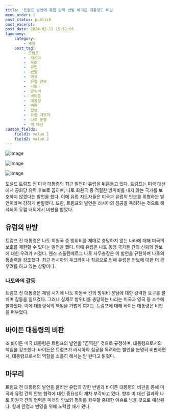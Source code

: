 ```yaml
---
title: '트럼프 발언에 유럽 강력 반발 바이든 대통령도 비판'
menu_order: 1
post_status: publish
post_excerpt: 
post_date: 2024-02-12 15:51:05
taxonomy:
    category:
        - 세계
    post_tag:
        - 트럼프
        -  러시아
        -  독려
        -  유럽
        -  반발
        -  미국
        -  유럽 안보
        -  나토
        -  방위비
        -  바이든
        -  대통령
        -  비판
        -  안보
        -  유럽 지도자
        -  나토 동맹
        -  미 대선
custom_fields:
    field1: value 1
    field2: value 2
---
```


![Image](https://imgnews.pstatic.net/image/469/2024/02/12/0000784905_001_20240212141604112.jpg?type=w647)

![Image](https://imgnews.pstatic.net/image/469/2024/02/12/0000784905_002_20240212141604136.jpg?type=w647)

![Image](https://imgnews.pstatic.net/image/469/2024/02/12/0000784905_003_20240212141604159.jpg?type=w647)

도널드 트럼프 전 미국 대통령의 최근 발언이 유럽을 뒤흔들고 있다. 트럼프는 미국 대선에서 공화당 유력 후보로 꼽히며, 나토 회원국 중 적절한 방위비를 내지 않는 국가를 보호하지 않겠다는 발언을 했다. 이에 유럽 지도자들은 미국과 유럽의 안보를 위협하는 발언이라며 강하게 반발했다. 또한, 트럼프의 발언은 러시아의 침공을 독려하는 것으로 해석되어 유럽 내외에서 비판을 받았다.
## 유럽의 반발
트럼프 전 대통령은 나토 회원국 중 방위비를 제대로 충당하지 않는 나라에 대해 미국의 보호를 제한할 수 있다는 발언을 했다. 이에 유럽은 나토 동맹 국가들 간의 신뢰와 안보에 대한 우려가 커졌다. 옌스 스톨텐베르그 나토 사무총장은 이 발언을 규탄하며 나토의 통솔력을 강조했다. 최근 러시아의 우크라이나 침공으로 인해 유럽은 안보에 대한 더 큰 우려를 하고 있는 상황이다.
### 나토와의 갈등
트럼프 전 대통령은 재임 시기에 나토 회원국 간의 방위비 분담에 대한 강력한 요구를 펼치며 갈등을 일으켰다. 그러나 실제로 방위비를 충당하는 나라는 미국과 영국 등 소수에 불과했다. 이에 대통령직의 책임을 가볍게 여기는 트럼프에 대해 바이든 대통령은 비판을 퍼부었다.
## 바이든 대통령의 비판
조 바이든 미국 대통령은 트럼프의 발언을 "끔찍한" 것으로 규정하며, 대통령으로서의 책임을 강조했다. 바이든은 트럼프가 러시아의 침공을 독려하는 발언을 분명히 비판하면서, 대통령으로서의 역할을 소홀히 해서는 안 된다고 밝혔다.
## 마무리
트럼프 전 대통령의 발언을 둘러싼 유럽의 강한 반발과 바이든 대통령의 비판을 통해 미국과 유럽 간의 안보 협력에 대한 중요성이 재차 부각되고 있다. 향후 미 대선 결과와 나토 회원국 간의 협력은 미래의 안보와 평화를 좌우할 중대한 이슈로 남을 것으로 예상된다. 함께 안정과 번영을 위해 노력할 때가 왔다.
